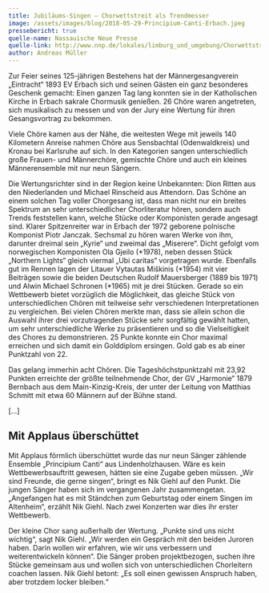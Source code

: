 ```yaml
---
title: Jubiläums-Singen – Chorwettstreit als Trendmesser
image: /assets/images/blog/2018-05-29-Principium-Canti-Erbach.jpeg
pressebericht: true
quelle-name: Nassauische Neue Presse
quelle-link: http://www.nnp.de/lokales/limburg_und_umgebung/Chorwettstreit-als-Trendmesser;art680,3002103
author: Andreas Müller
---
```

Zur Feier seines 125-jährigen Bestehens hat der Männergesangverein „Eintracht“ 1893 EV Erbach sich und seinen Gästen ein ganz besonderes Geschenk gemacht: Einen ganzen Tag lang konnten sie in der Katholischen Kirche in Erbach sakrale Chormusik genießen. 26 Chöre waren angetreten, sich musikalisch zu messen und von der Jury eine Wertung für ihren Gesangsvortrag zu bekommen.

Viele Chöre kamen aus der Nähe, die weitesten Wege mit jeweils 140 Kilometern Anreise nahmen Chöre aus Sensbachtal (Odenwaldkreis) und Kronau bei Karlsruhe auf sich. In den Kategorien sangen unterschiedlich große Frauen- und Männerchöre, gemischte Chöre und auch ein kleines Männerensemble mit nur neun Sängern.

Die Wertungsrichter sind in der Region keine Unbekannten: Dion Ritten aus den Niederlanden und Michael Rinscheid aus Attendorn. Das Schöne an einem solchen Tag voller Chorgesang ist, dass man nicht nur ein breites Spektrum an sehr unterschiedlicher Chorliteratur hören, sondern auch Trends feststellen kann, welche Stücke oder Komponisten gerade angesagt sind. Klarer Spitzenreiter war in Erbach der 1972 geborene polnische Komponist Piotr Janczak. Sechsmal zu hören waren Werke von ihm, darunter dreimal sein „Kyrie“ und zweimal das „Miserere“. Dicht gefolgt vom norwegischen Komponisten Ola Gjeilo (*1978), neben dessen Stück „Northern Lights“ gleich viermal „Ubi caritas“ vorgetragen wurde. Ebenfalls gut im Rennen lagen der Litauer Vytautas Miškinis (*1954) mit vier Beiträgen sowie die beiden Deutschen Rudolf Mauersberger (1889 bis 1971) und Alwin Michael Schronen (*1965) mit je drei Stücken. Gerade so ein Wettbewerb bietet vorzüglich die Möglichkeit, das gleiche Stück von unterschiedlichen Chören mit teilweise sehr verschiedenen Interpretationen zu vergleichen. Bei vielen Chören merkte man, dass sie allein schon die Auswahl ihrer drei vorzutragenden Stücke sehr sorgfältig gewählt hatten, um sehr unterschiedliche Werke zu präsentieren und so die Vielseitigkeit des Chores zu demonstrieren. 25 Punkte konnte ein Chor maximal erreichen und sich damit ein Golddiplom ersingen. Gold gab es ab einer Punktzahl von 22.

Das gelang immerhin acht Chören. Die Tageshöchstpunktzahl mit 23,92 Punkten erreichte der größte teilnehmende Chor, der GV „Harmonie“ 1879 Bernbach aus dem Main-Kinzig-Kreis, der unter der Leitung von Matthias Schmitt mit etwa 60 Männern auf der Bühne stand.

[…]

## Mit Applaus überschüttet
Mit Applaus förmlich überschüttet wurde das nur neun Sänger zählende Ensemble „Principium Canti“ aus Lindenholzhausen. Wäre es kein Wettbewerbsauftritt gewesen, hätten sie eine Zugabe geben müssen. „Wir sind Freunde, die gerne singen“, bringt es Nik Giehl auf den Punkt. Die jungen Sänger haben sich im vergangenen Jahr zusammengetan. „Angefangen hat es mit Ständchen zum Geburtstag oder einem Singen im Altenheim“, erzählt Nik Giehl. Nach zwei Konzerten war dies ihr erster Wettbewerb.

Der kleine Chor sang außerhalb der Wertung. „Punkte sind uns nicht wichtig“, sagt Nik Giehl. „Wir werden ein Gespräch mit den beiden Juroren haben. Darin wollen wir erfahren, wie wir uns verbessern und weiterentwickeln können“. Die Sänger proben projektbezogen, suchen ihre Stücke gemeinsam aus und wollen sich von unterschiedlichen Chorleitern coachen lassen. Nik Giehl betont: „Es soll einen gewissen Anspruch haben, aber trotzdem locker bleiben.“
